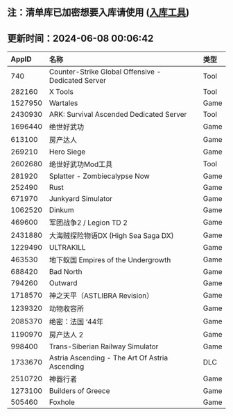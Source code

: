 ## 注：清单库已加密想要入库请使用 ([入库工具](https://github.com/BlankTMing/ManifestAutoUpdate/releases))

## 更新时间：2024-06-08 00:06:42
| AppID | 名称 | 类型  |
| :-------------------- | :----------------------------- | :----------- |
| 740 | Counter-Strike Global Offensive - Dedicated Server| Tool |
| 282160 | X Tools| Tool |
| 1527950 | Wartales| Game |
| 2430930 | ARK: Survival Ascended Dedicated Server| Tool |
| 1696440 | 绝世好武功| Game |
| 613100 | 房产达人| Game |
| 269210 | Hero Siege| Game |
| 2602680 | 绝世好武功Mod工具| Tool |
| 281920 | Splatter - Zombiecalypse Now| Game |
| 252490 | Rust| Game |
| 671970 | Junkyard Simulator| Game |
| 1062520 | Dinkum| Game |
| 469600 | 军团战争2 / Legion TD 2| Game |
| 2431880 | 大海贼探险物语DX (High Sea Saga DX)| Game |
| 1229490 | ULTRAKILL| Game |
| 463530 | 地下蚁国 Empires of the Undergrowth| Game |
| 688420 | Bad North| Game |
| 794260 | Outward| Game |
| 1718570 | 神之天平（ASTLIBRA Revision）| Game |
| 1239320 | 动物收容所| Game |
| 2085370 | 绝密：法国 ‘44年| Game |
| 1190970 | 房产达人 2| Game |
| 998400 | Trans-Siberian Railway Simulator| Game |
| 1733670 | Astria Ascending - The Art Of Astria Ascending| DLC |
| 2510720 | 神器行者| Game |
| 1273100 | Builders of Greece| Game |
| 505460 | Foxhole| Game |

